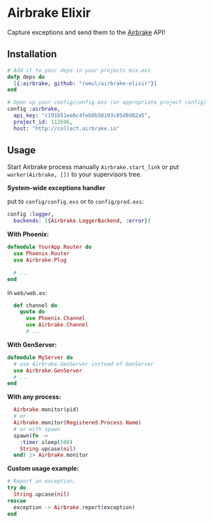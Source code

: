 # Airbrake Elixir

Capture exceptions and send them to the [Airbrake](http://airbrake.io) API!

## Installation

```elixir
# Add it to your deps in your projects mix.exs
defp deps do
  [{:airbrake, github: "romul/airbrake-elixir"}]
end

# Open up your config/config.exs (or appropriate project config)
config :airbrake,
  api_key: "c191b51ee8c4feb0b50193c85d8d02a5",
  project_id: 112696,
  host: "http://collect.airbrake.io"
```

## Usage


Start Airbrake process manually `Airbrake.start_link`
or put `worker(Airbrake, [])` to your supervisors tree.


**System-wide exceptions handler**

put to `config/config.exs` or to `config/prod.exs`:

```elixir
config :logger,
  backends: [{Airbrake.LoggerBackend, :error}]
```


**With Phoenix:**

```elixir
defmodule YourApp.Router do
  use Phoenix.Router
  use Airbrake.Plug

  # ...
end
```

in `web/web.ex`:
```elixir
  def channel do
    quote do
      use Phoenix.Channel
      use Airbrake.Channel
      # ...
```


**With GenServer:**

```elixir
defmodule MyServer do
  # use Airbrake.GenServer instead of GenServer
  use Airbrake.GenServer
  # ...
end
```


**With any process:**

```elixir
  Airbrake.monitor(pid)
  # or
  Airbrake.monitor(Registered.Process.Name)
  # or with spawn
  spawn(fn -> 
    :timer.sleep(500)
    String.upcase(nil)
  end) |> Airbrake.monitor
```


**Custom usage example:**

```elixir
# Report an exception.
try do
  String.upcase(nil)
rescue
  exception -> Airbrake.report(exception)
end
```

